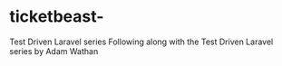 # ticketbeast-
Test Driven Laravel series
Following along with the Test Driven Laravel series by Adam Wathan
